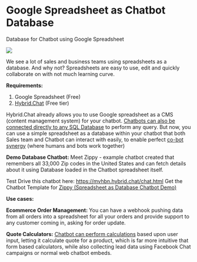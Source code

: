 # Google Spreadsheet as Chatbot Database
Database for Chatbot using Google Spreadsheet

![](https://hybrid.chat/wp-content/uploads/2019/12/screencast-app.hybrid.chat-2019.12.19-14_18_09.gif)

We see a lot of sales and business teams using spreadsheets as a database. And why not? Spreadsheets are easy to use, edit and quickly collaborate on with not much learning curve.

**Requirements:**
1. Google Spreadsheet (Free)
2. [Hybrid.Chat](https://hybrid.chat/ "Hybrid.Chat") (Free tier)

Hybrid.Chat already allows you to use Google spreadsheet as a CMS (content management system) for your chatbot. [Chatbots can also be connected directly to any SQL Database](https://hybrid.chat/documentation/#database-queries "Chatbots can also be connected directly to any SQL Database") to perform any query. But now, you can use a simple spreadsheet as a database within your chatbot that both Sales team and Chatbot can interact with easily, to enable perfect [co-bot synergy](https://en.wikipedia.org/wiki/Cobot "co-bot synergy") (where humans and bots work together) 

**Demo Database Chatbot:**
Meet Zippy - example chatbot created that remembers all 33,000 Zip codes in the United States and can fetch details about it using Database loaded in the Chatbot spreadsheet itself.

Test Drive this chatbot here: https://mvhbn.hybrid.chat/chat.html
Get the Chatbot Template for [Zippy (Spreadsheet as Database Chatbot Demo)](https://docs.google.com/spreadsheets/d/1vIPzdqZtBlUAJNqLfl97Sw6B0DNCzWuv3p_lzG2E15M/edit "Zippy (Spreadsheet as Database Chatbot Demo)")

**Use cases:**

**Ecommerce Order Management:**
You can have a webhook pushing data from all orders into a spreadsheet for all your orders and provide support to any customer coming in, asking for order update.

**Quote Calculators:**
[Chatbot can perform calculations](https://hybrid.chat/documentation/#performing-calculations "Chatbot can perform calculations") based upon user input, letting it calculate quote for a product, which is far more intuitive that form based calculators, while also collecting lead data using Facebook Chat campaigns or normal web chatbot embeds. 
